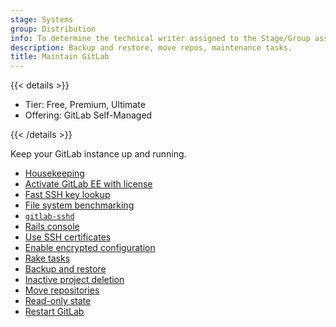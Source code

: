 ```yaml
---
stage: Systems
group: Distribution
info: To determine the technical writer assigned to the Stage/Group associated with this page, see https://handbook.gitlab.com/handbook/product/ux/technical-writing/#assignments
description: Backup and restore, move repos, maintenance tasks.
title: Maintain GitLab
---
```


{{< details >}}

- Tier: Free, Premium, Ultimate
- Offering: GitLab Self-Managed

{{< /details >}}

Keep your GitLab instance up and running.

- [Housekeeping](../housekeeping.md)
- [Activate GitLab EE with license](../license_file.md)
- [Fast SSH key lookup](../operations/fast_ssh_key_lookup.md)
- [File system benchmarking](../operations/filesystem_benchmarking.md)
- [`gitlab-sshd`](../operations/gitlab_sshd.md)
- [Rails console](../operations/rails_console.md)
- [Use SSH certificates](../operations/ssh_certificates.md)
- [Enable encrypted configuration](../encrypted_configuration.md)
- [Rake tasks](../../raketasks/_index.md)
- [Backup and restore](../backup_restore/_index.md)
- [Inactive project deletion](../inactive_project_deletion.md)
- [Move repositories](../operations/moving_repositories.md)
- [Read-only state](../read_only_gitlab.md)
- [Restart GitLab](../restart_gitlab.md)
